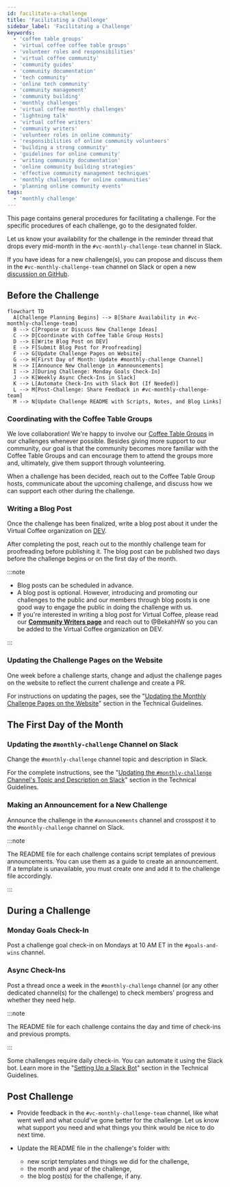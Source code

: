 ```yaml
---
id: facilitate-a-challenge
title: 'Facilitating a Challenge'
sidebar_label: 'Facilitating a Challenge'
keywords:
  - 'coffee table groups'
  - 'virtual coffee coffee table groups'
  - 'volunteer roles and responsibilities'
  - 'virtual coffee community'
  - 'community guides'
  - 'community documentation'
  - 'tech community'
  - 'online tech community'
  - 'community management'
  - 'community building'
  - 'monthly challenges'
  - 'virtual coffee monthly challenges'
  - 'lightning talk'
  - 'virtual coffee writers'
  - 'community writers'
  - 'volunteer roles in online community'
  - 'responsibilities of online community volunteers'
  - 'building a strong community'
  - 'guidelines for online community'
  - 'writing community documentation'
  - 'online community building strategies'
  - 'effective community management techniques'
  - 'monthly challenges for online communities'
  - 'planning online community events'
tags:
  - 'monthly challenge'
---
```


This page contains general procedures for facilitating a challenge. For the specific procedures of each challenge, go to the designated folder.

Let us know your availability for the challenge in the reminder thread that drops every mid-month in the `#vc-monthly-challenge-team` channel in Slack.

If you have ideas for a new challenge(s), you can propose and discuss them in the `#vc-monthly-challenge-team` channel on Slack or open a new [discussion on GitHub](https://github.com/Virtual-Coffee/VC-Community-Docs/discussions).

## Before the Challenge

```mermaid
flowchart TD
  A[Challenge Planning Begins] --> B[Share Availability in #vc-monthly-challenge-team]
  B --> C[Propose or Discuss New Challenge Ideas]
  C --> D[Coordinate with Coffee Table Group Hosts]
  D --> E[Write Blog Post on DEV]
  E --> F[Submit Blog Post for Proofreading]
  F --> G[Update Challenge Pages on Website]
  G --> H[First Day of Month: Update #monthly-challenge Channel]
  H --> I[Announce New Challenge in #announcements]
  I --> J[During Challenge: Monday Goals Check-In]
  J --> K[Weekly Async Check-Ins in Slack]
  K --> L[Automate Check-Ins with Slack Bot (If Needed)]
  L --> M[Post-Challenge: Share Feedback in #vc-monthly-challenge-team]
  M --> N[Update Challenge README with Scripts, Notes, and Blog Links]
```

### Coordinating with the Coffee Table Groups

We love collaboration! We're happy to involve our [Coffee Table Groups](https://virtualcoffee.io/resources/virtual-coffee-handbook/guides-to-virtual-coffee/coffee-table-groups) in our challenges whenever possible. Besides giving more support to our community, our goal is that the community becomes more familiar with the Coffee Table Groups and can encourage them to attend the groups more and, ultimately, give them support through volunteering.

When a challenge has been decided, reach out to the Coffee Table Group hosts, communicate about the upcoming challenge, and discuss how we can support each other during the challenge.

### Writing a Blog Post

Once the challenge has been finalized, write a blog post about it under the Virtual Coffee organization on [DEV](https://dev.to/virtualcoffee).

After completing the post, reach out to the monthly challenge team for proofreading before publishing it. The blog post can be published two days before the challenge begins or on the first day of the month.

:::note

- Blog posts can be scheduled in advance.
- A blog post is optional. However, introducing and promoting our challenges to the public and our members through blog posts is one good way to engage the public in doing the challenge with us.
- If you're interested in writing a blog post for Virtual Coffee, please read our **[Community Writers page](../../procedures/community-writers/README.md)** and reach out to @BekahHW so you can be added to the Virtual Coffee organization on DEV.

:::

### Updating the Challenge Pages on the Website

One week before a challenge starts, change and adjust the challenge pages on the website to reflect the current challenge and create a PR.

For instructions on updating the pages, see the "[Updating the Monthly Challenge Pages on the Website](./technical-guidelines.md#updating-the-monthly-challenge-pages-on-the-website)" section in the Technical Guidelines.

## The First Day of the Month

### Updating the `#monthly-challenge` Channel on Slack

Change the `#monthly-challenge` channel topic and description in Slack.

For the complete instructions, see the "[Updating the `#monthly-challenge` Channel's Topic and Description on Slack](./technical-guidelines.md#updating-the-monthly-challenge-channels-topic-and-description-on-slack)" section in the Technical Guidelines.

### Making an Announcement for a New Challenge

Announce the challenge in the `#announcements` channel and crosspost it to the `#monthly-challenge` channel on Slack.

:::note

The README file for each challenge contains script templates of previous announcements. You can use them as a guide to create an announcement. If a template is unavailable, you must create one and add it to the challenge file accordingly.

:::

## During a Challenge

### Monday Goals Check-In

Post a challenge goal check-in on Mondays at 10 AM ET in the `#goals-and-wins` channel.

### Async Check-Ins

Post a thread once a week in the `#monthly-challenge` channel (or any other dedicated channel(s) for the challenge) to check members' progress and whether they need help.

:::note

The README file for each challenge contains the day and time of check-ins and previous prompts.

:::

Some challenges require daily check-in. You can automate it using the Slack bot. Learn more in the "[Setting Up a Slack Bot](./technical-guidelines.md#setting-up-a-slack-bot)" section in the Technical Guidelines.

## Post Challenge

- Provide feedback in the `#vc-monthly-challenge-team` channel, like what went well and what could've gone better for the challenge. Let us know what support you need and what things you think would be nice to do next time.
- Update the README file in the challenge's folder with:

  - new script templates and things we did for the challenge,
  - the month and year of the challenge,
  - the blog post(s) for the challenge, if any.
